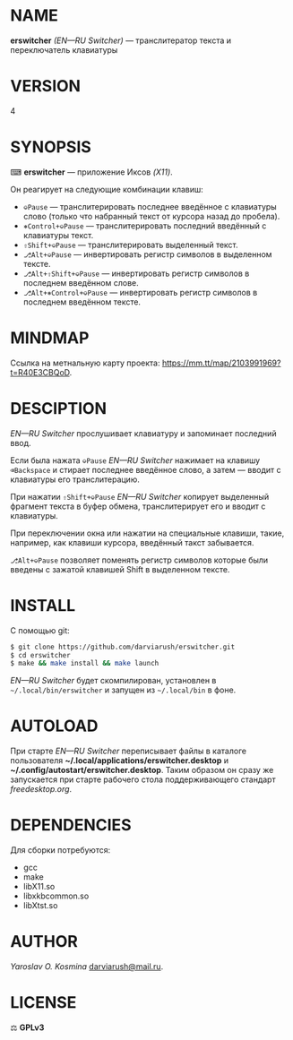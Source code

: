 # NAME

**erswitcher** _(EN—RU Switcher)_ — транслитератор текста и переключатель клавиатуры

# VERSION

4

# SYNOPSIS

⌨ **erswitcher** — приложение Иксов _(X11)_.

Он реагирует на следующие комбинации клавиш:

* `⎉Pause` — транслитерировать последнее введённое с клавиатуры слово (только что набранный текст от курсора назад до пробела).
* `⎈Control+⎉Pause` — транслитерировать последний введённый с клавиатуры текст.
* `⇧Shift+⎉Pause` — транслитерировать выделенный текст.
* `⎇Alt+⎉Pause` — инвертировать регистр символов в выделенном тексте.
* `⎇Alt+⇧Shift+⎉Pause` — инвертировать регистр символов в последнем введённом слове.
* `⎇Alt+⎈Control+⎉Pause` — инвертировать регистр символов в последнем введённом тексте.

# MINDMAP

Ссылка на метнальную карту проекта: https://mm.tt/map/2103991969?t=R40E3CBQoD.

# DESCIPTION

_EN—RU Switcher_ прослушивает клавиатуру и запоминает последний ввод.

Если была нажата `⎉Pause` _EN—RU Switcher_ нажимает на клавишу `⌫Backspace` и стирает последнее введённое слово, а затем — вводит с клавиатуры его транслитерацию.

При нажатии `⇧Shift+⎉Pause` _EN—RU Switcher_ копирует выделенный фрагмент текста в буфер обмена, транслитерирует его и вводит с клавиатуры.

При переключении окна или нажатии на специальные клавиши, такие, например, как клавиши курсора, введённый такст забывается.

`⎇Alt+⎉Pause` позволяет поменять регистр символов которые были введены с зажатой клавишей Shift в выделенном тексте.

# INSTALL

С помощью git:

```sh
$ git clone https://github.com/darviarush/erswitcher.git
$ cd erswitcher
$ make && make install && make launch
```

_EN—RU Switcher_ будет скомпилирован, установлен в `~/.local/bin/erswitcher` и запущен из `~/.local/bin` в фоне.

# AUTOLOAD

При старте _EN—RU Switcher_ переписывает файлы в каталоге пользователя **~/.local/applications/erswitcher.desktop** и **~/.config/autostart/erswitcher.desktop**. Таким образом он сразу же запускается при старте рабочего стола поддерживающего стандарт _freedesktop.org_.

# DEPENDENCIES

Для сборки потребуются:

* gcc
* make
* libX11.so
* libxkbcommon.so
* libXtst.so

# AUTHOR

_Yaroslav O. Kosmina_ <darviarush@mail.ru>.

# LICENSE

⚖ **GPLv3**
